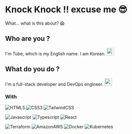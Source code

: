 # Knock Knock !! excuse me 😎
What... what is this about? 😱

## Who are you ? 
I'm Tube, which is my English name. I am Korean. <img src="https://cdn-icons-png.flaticon.com/512/203/203048.png" width=24 />

## What do you do ?
I'm a full-stack developer and DevOps engineer. <img src="https://cdn-icons-png.flaticon.com/512/5136/5136950.png" width=24 />

### With
![HTML5](https://img.shields.io/badge/HTML5-E34F26?style=for-the-badge&logo=html5&logoColor=white)
![CSS3](https://img.shields.io/badge/CSS3-1572B6?style=for-the-badge&logo=CSS3&logoColor=white)
![TailwindCSS](https://img.shields.io/badge/tailwindCSS-06B6D4?style=for-the-badge&logo=tailwindcss&logoColor=white)

![Javascript](https://img.shields.io/badge/JavaScript-F7DF1E?style=for-the-badge&logo=JavaScript&logoColor=white)
![Typescript](https://img.shields.io/badge/Typescipt-3178C6?style=for-the-badge&logo=TypeScript&logoColor=white)
![React](https://img.shields.io/badge/React-61DAFB?style=for-the-badge&logo=react&logoColor=white)

![Terraform](https://img.shields.io/badge/Terraform-7B42BC?style=for-the-badge&logo=Terraform&logoColor=white)
![AmazonAWS](https://img.shields.io/badge/AmazonAWS-232F3E?style=for-the-badge&logo=AmazonAWS&logoColor=white)
![Docker](https://img.shields.io/badge/Docker-2496ED?style=for-the-badge&logo=Docker&logoColor=white)
![Kubernetes](https://img.shields.io/badge/Kubernetes-326CE5?style=for-the-badge&logo=Kubernetes&logoColor=white)
